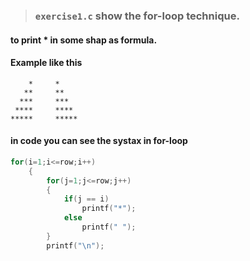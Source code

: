 > ### `exercise1.c` show the for-loop technique.
#### to print * in some shap as formula.
#### Example like this
```
    *     *
   **     **
  ***     ***
 ****     ****
*****     *****
```

#### in code you can see the systax in for-loop
``` C
for(i=1;i<=row;i++)
    {
        for(j=1;j<=row;j++)
        {
            if(j == i)
                printf("*");
            else
                printf(" ");
        }
        printf("\n");
 ```
 
